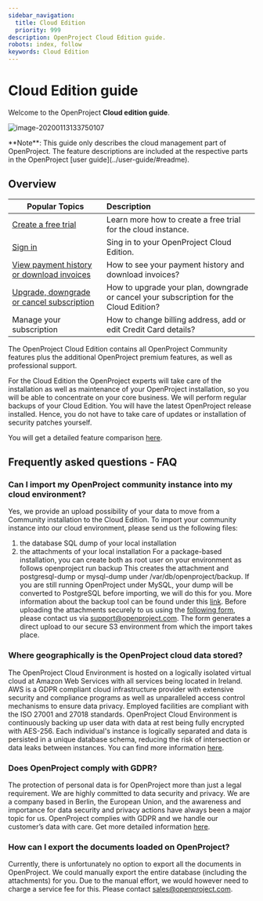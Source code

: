 ```yaml
---
sidebar_navigation:
  title: Cloud Edition
  priority: 999
description: OpenProject Cloud Edition guide.
robots: index, follow
keywords: Cloud Edition
---
```

# Cloud Edition guide

Welcome to the OpenProject **Cloud edition guide**.

![image-20200113133750107](image-20200113133750107.png)

<div class="alert alert-info" role="alert">
**Note**: This guide only describes the cloud management part of OpenProject. The feature descriptions are included at the respective parts in the OpenProject [user guide](../user-guide/#readme).
</div>

## Overview

| Popular Topics                                               | Description                                                  |
| ------------------------------------------------------------ | :----------------------------------------------------------- |
| [Create a free trial](./create-trial-installation)           | Learn more how to create a free trial for the cloud instance. |
| [Sign in](./sign-in/)                                        | Sing in to your OpenProject Cloud Edition.                   |
| [View payment history or download invoices](./invoices-and-billing-history) | How to see your payment history and download invoices?       |
| [Upgrade, downgrade or cancel subscription](./manage-subscription/#update-existing-subscriptions) | How to upgrade your plan, downgrade or cancel your subscription for the Cloud Edition? |
| Manage your subscription                                     | How to change billing address, add or edit Credit Card details? |

The OpenProject Cloud Edition contains all OpenProject Community features plus the additional OpenProject premium features, as well as professional support.

For the Cloud Edition the OpenProject experts will take care of the installation as well as maintenance of your OpenProject installation, so you will be able to concentrate on your core business. We will perform regular backups of your Cloud Edition. You will have the latest OpenProject release installed. Hence, you do not have to take care of updates or installation of security patches yourself.

You will get a detailed feature comparison [here](https://www.openproject.org/pricing/#features).



## Frequently asked questions - FAQ 


### Can I import my OpenProject community instance into my cloud environment?

Yes, we provide an upload possibility of your data to move from a Community installation to the Cloud Edition.
To import your community instance into our cloud environment, please send us the following files:
1. the database SQL dump of your local installation
2. the attachments of your local installation For a package-based installation, you can create both as root user on your environment as follows openproject run backup
This creates the attachment and postgresql-dump or mysql-dump under /var/db/openproject/backup.
If you are still running OpenProject under MySQL, your dump will be converted to PostgreSQL before importing, we will do this for you. More information about the backup tool can be found under this [link](https://www.openproject.org/operations/backup/backup-guide-packaged-installation/).
Before uploading the attachments securely to us using the [following form](https://openproject.org/saas-import), please contact us via support@openproject.com.
The form generates a direct upload to our secure S3 environment from which the import takes place.


### Where geographically is the OpenProject cloud data stored?

The OpenProject Cloud Environment is hosted on a logically isolated virtual cloud at Amazon Web Services with all services being located in Ireland. AWS is a GDPR compliant cloud infrastructure provider with extensive security and compliance programs as well as unparalleled access control mechanisms to ensure data privacy. Employed facilities are compliant with the ISO 27001 and 27018 standards. OpenProject Cloud Environment is continuously backing up user data with data at rest being fully encrypted with AES-256. Each individual's instance is logically separated and data is persisted in a unique database schema, reducing the risk of intersection or data leaks between instances. You can find more information [here](https://www.openproject.org/gdpr-compliance/).


### Does OpenProject comply with GDPR?

The protection of personal data is for OpenProject more than just a legal requirement. We are highly committed to data security and privacy. We are a company based in Berlin, the European Union, and the awareness and importance for data security and privacy actions have always been a major topic for us. OpenProject complies with GDPR and we handle our customer’s data with care. Get more detailed information [here](https://www.openproject.org/gdpr-compliance/).


### How can I export the documents loaded on OpenProject?

Currently, there is unfortunately no option to export all the documents in OpenProject. We could manually export the entire database (including the attachments) for you. Due to the manual effort, we would however need to charge a service fee for this. Please contact sales@openproject.com.
